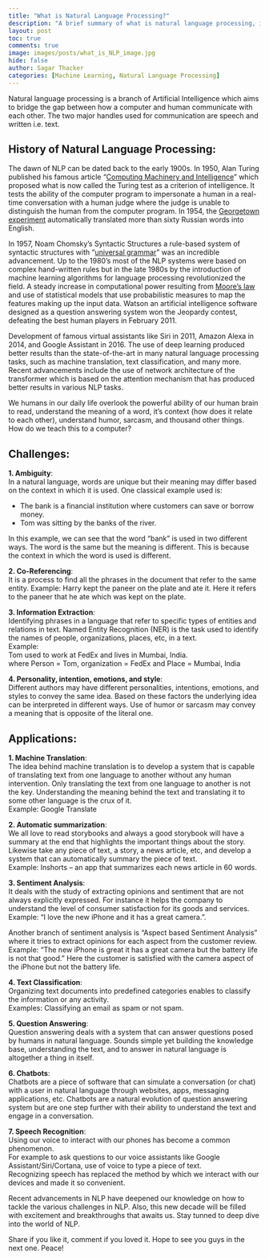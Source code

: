 ```yaml
---
title: "What is Natural Language Processing?"
description: "A brief summary of what is natural language processing, it's challenges and applications."
layout: post
toc: true
comments: true
image: images/posts/what_is_NLP_image.jpg
hide: false
author: Sagar Thacker
categories: [Machine Learning, Natural Language Processing]
---
```


Natural language processing is a branch of Artificial Intelligence which aims to bridge the gap between how a computer and human communicate with each other. The two major handles used for communication are speech and written i.e. text.

## History of Natural Language Processing:

The dawn of NLP can be dated back to the early 1900s. In 1950, Alan Turing published his famous article “[Computing Machinery and Intelligence](https://en.wikipedia.org/wiki/Computing_Machinery_and_Intelligence)” which proposed what is now called the Turing test as a criterion of intelligence. It tests the ability of the computer program to impersonate a human in a real-time conversation with a human judge where the judge is unable to distinguish the human from the computer program. In 1954, the [Georgetown experiment](https://en.wikipedia.org/wiki/Georgetown%E2%80%93IBM_experiment) automatically translated more than sixty Russian words into English.

In 1957, Noam Chomsky’s Syntactic Structures a rule-based system of syntactic structures with “[universal grammar](https://en.wikipedia.org/wiki/Universal_grammar)” was an incredible advancement. Up to the 1980’s most of the NLP systems were based on complex hand-written rules but in the late 1980s by the introduction of machine learning algorithms for language processing revolutionized the field. A steady increase in computational power resulting from [Moore’s law](https://en.wikipedia.org/wiki/Moore%27s_law) and use of statistical models that use probabilistic measures to map the features making up the input data. Watson an artificial intelligence software designed as a question answering system won the Jeopardy contest, defeating the best human players in February 2011.

Development of famous virtual assistants like Siri in 2011, Amazon Alexa in 2014, and Google Assistant in 2016. The use of deep learning produced better results than the state-of-the-art in many natural language processing tasks, such as machine translation, text classification, and many more. Recent advancements include the use of network architecture of the transformer which is based on the attention mechanism that has produced better results in various NLP tasks.

We humans in our daily life overlook the powerful ability of our human brain to read, understand the meaning of a word, it’s context (how does it relate to each other), understand humor, sarcasm, and thousand other things. How do we teach this to a computer?

## Challenges:

**1. Ambiguity**: <br>
In a natural language, words are unique but their meaning may differ based on the context in which it is used. One classical example used is:
- The bank is a financial institution where customers can save or borrow money.
- Tom was sitting by the banks of the river.

In this example, we can see that the word “bank” is used in two different ways. The word is the same but the meaning is different. This is because the context in which the word is used is different.

**2. Co-Referencing**:<br>
It is a process to find all the phrases in the document that refer to the same entity. Example: Harry kept the paneer on the plate and ate it. Here it refers to the paneer that he ate which was kept on the plate.

**3. Information Extraction**:<br>
Identifying phrases in a language that refer to specific types of entities and relations in text. Named Entity Recognition (NER) is the task used to identify the names of people, organizations, places, etc, in a text.<br>
Example:<br>
Tom used to work at FedEx and lives in Mumbai, India.<br>
where Person = Tom, organization = FedEx and Place = Mumbai, India

**4. Personality, intention, emotions, and style**:<br>
Different authors may have different personalities, intentions, emotions, and styles to convey the same idea. Based on these factors the underlying idea can be interpreted in different ways. Use of humor or sarcasm may convey a meaning that is opposite of the literal one.

## Applications:

**1. Machine Translation**: <br>
The idea behind machine translation is to develop a system that is capable of translating text from one language to another without any human intervention. Only translating the text from one language to another is not the key. Understanding the meaning behind the text and translating it to some other language is the crux of it.<br>
Example: Google Translate
    
**2. Automatic summarization**: <br>
We all love to read storybooks and always a good storybook will have a summary at the end that highlights the important things about the story. Likewise take any piece of text, a story, a news article, etc, and develop a system that can automatically summary the piece of text.<br>
Example: Inshorts – an app that summarizes each news article in 60 words.

**3. Sentiment Analysis**: <br>
It deals with the study of extracting opinions and sentiment that are not always explicitly expressed. For instance it helps the company to understand the level of consumer satisfaction for its goods and services.<br>
Example: “I love the new iPhone and it has a great camera.”.

Another branch of sentiment analysis is “Aspect based Sentiment Analysis” where it tries to extract opinions for each aspect from the customer review.<br>
Example: “The new iPhone is great it has a great camera but the battery life is not that good.” Here the customer is satisfied with the camera aspect of the iPhone but not the battery life.

**4. Text Classification**: <br>
Organizing text documents into predefined categories enables to classify the information or any activity.<br>
Examples: Classifying an email as spam or not spam.

**5. Question Answering**: <br>
Question answering deals with a system that can answer questions posed by humans in natural language. Sounds simple yet building the knowledge base, understanding the text, and to answer in natural language is altogether a thing in itself.

**6. Chatbots**: <br>
Chatbots are a piece of software that can simulate a conversation (or chat) with a user in natural language through websites, apps, messaging applications, etc. Chatbots are a natural evolution of question answering system but are one step further with their ability to understand the text and engage in a conversation.

**7. Speech Recognition**: <br>
Using our voice to interact with our phones has become a common phenomenon.<br>
For example to ask questions to our voice assistants like Google Assistant/Siri/Cortana, use of voice to type a piece of text.<br>
Recognizing speech has replaced the method by which we interact with our devices and made it so convenient.

Recent advancements in NLP have deepened our knowledge on how to tackle the various challenges in NLP. Also, this new decade will be filled with excitement and breakthroughs that awaits us. Stay tunned to deep dive into the world of NLP.

Share if you like it, comment if you loved it. Hope to see you guys in the next one. Peace! 